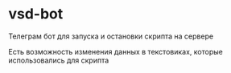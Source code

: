 # vsd-bot

Телеграм бот для запуска и остановки скрипта на сервере

Есть возможность изменения данных в текстовиках, которые использовались для скрипта
